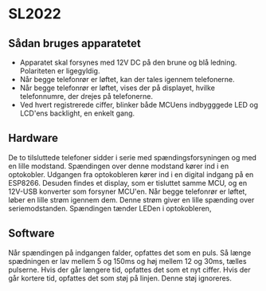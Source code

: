 # SL2022

## Sådan bruges apparatetet
- Apparatet skal forsynes med 12V DC på den brune og blå ledning. Polariteten er ligegyldig.
- Når begge telefonrør er løftet, kan der tales igennem telefonerne.
- Når begge telefonrør er løftet, vises der på displayet, hvilke telefonnumre, der drejes på telefonerne. 
- Ved hvert registrerede ciffer, blinker både MCUens indbygggede LED og LCD'ens backlight, en enkelt gang.

## Hardware
De to tilsluttede telefoner sidder i serie med spændingsforsyningen og med en lille modstand. Spændingen over denne modstand kører ind i en optokobler. Udgangen fra optokobleren kører ind i en digital indgang på en ESP8266. Desuden findes et display, som er tisluttet samme MCU, og en 12V-USB konverter som forsyner MCU'en.
Når begge telefonrør er løftet, løber en lille strøm igennem dem. Denne strøm giver en lille spænding over seriemodstanden. Spændingen tænder LEDen i optokobleren, 

## Software
Når spændingen på indgangen falder, opfattes det som en puls. Så længe spædningen er lav mellem 5 og 150ms og høj mellem 12 og 30ms, tælles pulserne. Hvis der går længere tid, opfattes det som et nyt ciffer. Hvis der går kortere tid, opfattes det som støj på linjen. Denne støj ignoreres. 
